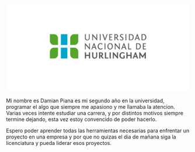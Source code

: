 ![Logo UNAHUR](./assets/UNAHUR.png)

Mi nombre es Damian Piana es mi segundo año en la universidad, programar el algo que siempre me apasiono y me llamaba la atencion. Varias veces intente estudiar una carrera, y por distintos motivos siempre termine dejando, esta vez estoy convencido de poder hacerlo.

Espero poder aprender todas las herramientas necesarias para enfrentar un proyecto en una empresa y por que no quizas el dia de mañana siga la licenciatura y pueda liderar esos proyectos.
